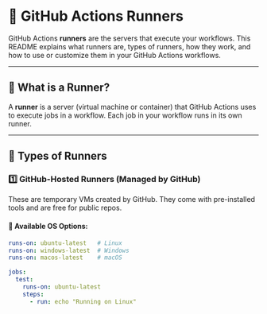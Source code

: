 # 🚀 GitHub Actions Runners

GitHub Actions **runners** are the servers that execute your workflows. This README explains what runners are, types of runners, how they work, and how to use or customize them in your GitHub Actions workflows.

---

## 🧠 What is a Runner?

A **runner** is a server (virtual machine or container) that GitHub Actions uses to execute jobs in a workflow. Each job in your workflow runs in its own runner.

---

## 🏁 Types of Runners

### 1️⃣ GitHub-Hosted Runners (Managed by GitHub)
These are temporary VMs created by GitHub. They come with pre-installed tools and are free for public repos.

#### 🔹 Available OS Options:
```yaml
runs-on: ubuntu-latest   # Linux
runs-on: windows-latest  # Windows
runs-on: macos-latest    # macOS
```
```yaml
jobs:
  test:
    runs-on: ubuntu-latest
    steps:
      - run: echo "Running on Linux"
```

